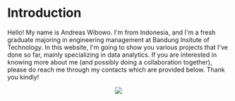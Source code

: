 <h1>Introduction</h1>
Hello! My name is Andreas Wibowo. I'm from Indonesia, and I'm a fresh graduate majoring in engineering management at Bandung Insitute of Technology. In this website, I'm going to show you various projects that I've done so far, mainly specializing in data analytics. If you are interested in knowing more about me (and possibly doing a collaboration together), please do reach me through my contacts which are provided below. Thank you kindly!

<p align= "center">
<img src="https://user-images.githubusercontent.com/49559301/205697012-5ca65817-ec26-4aa0-93a1-b259a24d8253.jpeg">
</p>

